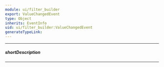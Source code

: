 ```yaml
---
module: ui/filter_builder
export: ValueChangedEvent
type: Object
inherits: EventInfo
uid: ui/filter_builder:ValueChangedEvent
generateTypeLink: 
---
```

---
##### shortDescription
<!-- Description goes here -->

---
<!-- Description goes here -->